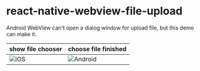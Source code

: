 # react-native-webview-file-upload
Android WebView can't open a dialog window for upload file, but this demo can make it.

show file chooser | choose file finished
------- | ---- 
<img title="iOS" src="https://github.com/dongyaQin/react-native-webview-file-upload/blob/master/images/show-file-chooser.png"> | <img title="Android" src="https://github.com/dongyaQin/react-native-webview-file-upload/blob/master/images/choose-file-finished.png">
